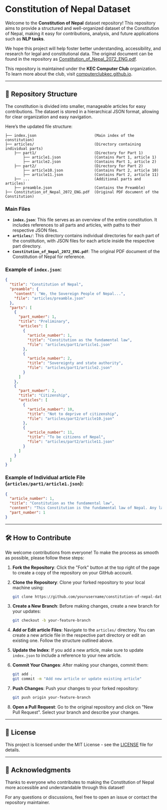 # Constitution of Nepal Dataset

Welcome to the **Constitution of Nepal** dataset repository! This repository aims to provide a structured and well-organized dataset of the Constitution of Nepal, making it easy for contributions, analysis, and future applications such as **NLP tasks**.

We hope this project will help foster better understanding, accessibility, and research for legal and constitutional data. The original document can be found in the repository as [Constitution_of_Nepal_2072_ENG.pdf](Constitution_of_Nepal_2072_ENG.pdf).

This repository is maintained under the **KEC Computer Club** organization. To learn more about the club, visit [computerclubkec.github.io](https://computerclubkec.github.io).

---

## 📁 Repository Structure

The constitution is divided into smaller, manageable articles for easy contributions. The dataset is stored in a hierarchical JSON format, allowing for clear organization and easy navigation.

Here’s the updated file structure:

```
├── index.json                          (Main index of the constitution)
├── articles/                           (Directory containing individual parts)
    ├── part1/                          (Directory for Part 1)
        ├── article1.json               (Contains Part 1, article 1)
        ├── article2.json               (Contains Part 1, article 2)
    ├── part2/                          (Directory for Part 2)
        ├── article10.json              (Contains Part 2, article 10)
        ├── article11.json              (Contains Part 2, article 11)
    ├── ...                             (Additional parts and articles)
    ├── preamble.json                   (Contains the Preamble)
├── Constitution_of_Nepal_2072_ENG.pdf  (Original PDF document of the Constitution)
```

### **Main Files**

- **`index.json`**: This file serves as an overview of the entire constitution. It includes references to all parts and articles, with paths to their respective JSON files.
- **`articles/`**: This directory contains individual directories for each part of the constitution, with JSON files for each article inside the respective part directory.
- **`Constitution_of_Nepal_2072_ENG.pdf`**: The original PDF document of the Constitution of Nepal for reference.

### **Example of `index.json`:**
```json
{
  "title": "Constitution of Nepal",
  "preamble": {
    "content": "We, the Sovereign People of Nepal...",
    "file": "articles/preamble.json"
  },
  "parts": [
    {
      "part_number": 1,
      "title": "Preliminary",
      "articles": [
        {
          "article_number": 1,
          "title": "Constitution as the fundamental law",
          "file": "articles/part1/article1.json"
        },
        {
          "article_number": 2,
          "title": "Sovereignty and state authority",
          "file": "articles/part1/article2.json"
        }
      ]
    },
    {
      "part_number": 2,
      "title": "Citizenship",
      "articles": [
        {
          "article_number": 10,
          "title": "Not to deprive of citizenship",
          "file": "articles/part2/article10.json"
        },
        {
          "article_number": 11,
          "title": "To be citizens of Nepal",
          "file": "articles/part2/article11.json"
        }
      ]
    }
  ]
}
```

### **Example of Individual article File (`articles/part1/article1.json`):**
```json
{
  "article_number": 1,
  "title": "Constitution as the fundamental law",
  "content": "This Constitution is the fundamental law of Nepal. Any law inconsistent with this Constitution shall, to the extent of such inconsistency, be void.",
  "part_number": 1
}
```

---

## 🛠️ How to Contribute

We welcome contributions from everyone! To make the process as smooth as possible, please follow these steps:

1. **Fork the Repository**: Click the "Fork" button at the top right of the page to create a copy of the repository on your GitHub account.

2. **Clone the Repository**: Clone your forked repository to your local machine using:
   ```bash
   git clone https://github.com/yourusername/constitution-of-nepal-dataset.git
   ```

3. **Create a New Branch**: Before making changes, create a new branch for your updates:
   ```bash
   git checkout -b your-feature-branch
   ```

4. **Add or Edit article Files**: Navigate to the `articles/` directory. You can create a new article file in the respective part directory or edit an existing one. Follow the structure outlined above.

5. **Update the Index**: If you add a new article, make sure to update `index.json` to include a reference to your new article.

6. **Commit Your Changes**: After making your changes, commit them:
   ```bash
   git add .
   git commit -m "Add new article or update existing article"
   ```

7. **Push Changes**: Push your changes to your forked repository:
   ```bash
   git push origin your-feature-branch
   ```

8. **Open a Pull Request**: Go to the original repository and click on "New Pull Request". Select your branch and describe your changes.

---

## 📜 License

This project is licensed under the MIT License - see the [LICENSE](LICENSE) file for details.

---

## 🤝 Acknowledgments

Thanks to everyone who contributes to making the Constitution of Nepal more accessible and understandable through this dataset!

For any questions or discussions, feel free to open an issue or contact the repository maintainer.